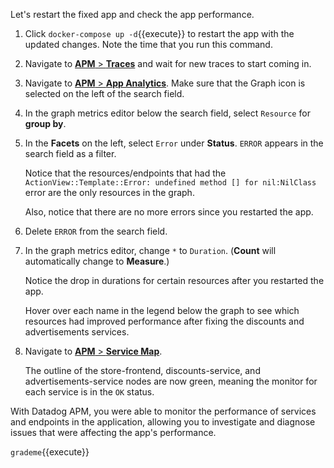 Let's restart the fixed app and check the app performance.

1. Click `docker-compose up -d`{{execute}} to restart the app with the updated changes. Note the time that you run this command.

2. Navigate to <a href="https://app.datadoghq.com/apm/traces" target="_datadog">**APM** > **Traces**</a> and wait for new traces to start coming in.

3. Navigate to <a href="https://app.datadoghq.com/apm/app-analytics/analytics" target="_datadog">**APM** > **App Analytics**</a>. Make sure that the Graph icon is selected on the left of the search field.

4. In the graph metrics editor below the search field, select `Resource` for **group by**.

5. In the **Facets** on the left, select `Error` under **Status**. `ERROR` appears in the search field as a filter. <p> Notice that the resources/endpoints that had the `ActionView::Template::Error: undefined method [] for nil:NilClass` error are the only resources in the graph. <p> Also, notice that there are no more errors since you restarted the app.

6. Delete `ERROR` from the search field. 

7. In the graph metrics editor, change `*` to `Duration`. (**Count** will automatically change to **Measure**.) <p> Notice the drop in durations for certain resources after you restarted the app. <p> Hover over each name in the legend below the graph to see which resources had improved performance after fixing the discounts and advertisements services.

8. Navigate to <a href="https://app.datadoghq.com/apm/map" target="_datadog">**APM** > **Service Map**</a>. <p> The outline of the store-frontend, discounts-service, and advertisements-service nodes are now green, meaning the monitor for each service is in the `OK` status.

With Datadog APM, you were able to monitor the performance of services and endpoints in the application, allowing you to investigate and diagnose issues that were affecting the app's performance.

`grademe`{{execute}}